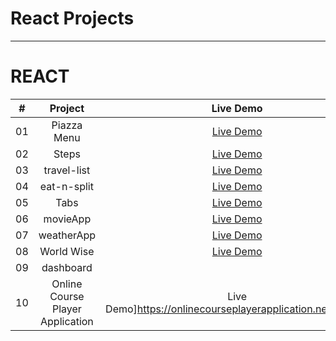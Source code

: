 # React Projects
________

<h1>REACT</h1>

|  #  |            Project             | Live Demo |
| :-: | :----------------------------:  | :-------: |
| 01  |            Piazza Menu          | [Live Demo](https://64d8d0a99435f80dd70b57c8--friendly-centaur-147c85.netlify.app/)  |
| 02  |            Steps                 | [Live Demo](https://64d91632faf31938dd5eed30--helpful-twilight-a21cdc.netlify.app/)  |
| 03  |            travel-list                | [Live Demo](https://64dceb6f8f9ae500654e0edd--jazzy-starlight-f41e3b.netlify.app/)  |
| 04  |            eat-n-split                | [Live Demo](https://64e35529ea55600c2846ba79--jovial-chaja-482bf2.netlify.app/)  |
| 05  |            Tabs                | [Live Demo](https://64e392d4f3f92a0832c1191f--jazzy-strudel-d3bf32.netlify.app/)  |
| 06  |            movieApp               | [Live Demo](https://650343108e8fd4076e23dbbc--inquisitive-sorbet-3c0e97.netlify.app/)  |
| 07  |            weatherApp               | [Live Demo](https://65033ee4b04137062a41dab8--bucolic-froyo-74d129.netlify.app/)  |
| 08  |            World Wise              | [Live Demo](https://6542bd41a6844528c65fb249--inquisitive-selkie-050f7d.netlify.app/)  |
| 09  |              dashboard          |   |[Live Demo](https://initialdashboard.netlify.app/)
| 10  |                 Online Course Player Application        |  Live Demo]https://onlinecourseplayerapplication.netlify.app/ |


